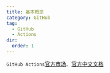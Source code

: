 ```yaml
---
title: 基本概念
category: GitHub
tag:
  - GitHub
  - Actions
dir:
  order: 1
---
```

`GitHub Actions`[官方市场](https://github.com/marketplace)、[官方中文文档](https://docs.github.com/zh/actions)